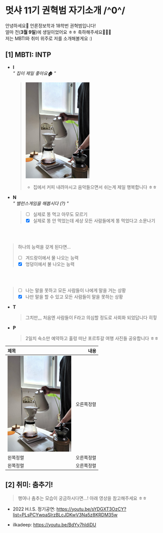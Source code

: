 # 멋샤 11기 권혁범 자기소개 /^0^/

안녕하세요🦁 언론정보학과 18학번 권혁범입니다! <br>
얼마 전(**3월 9일**)에 생일이었어요 ㅎㅎ 축하해주세요🎉🎉🎉 <br>
저는 MBTI와 취미 위주로 저를 소개해볼게요 :)

## [1] MBTI: INTP

- **I**<br> _" 집이 제일 좋아요🏚️ "_

  > <img src="./home.jpg" width="200" height="300"><br>
  >
  > - 집에서 커피 내려마시고 음악들으면서 쉬는게 제일 행복합니다 ㅎㅎ<br>

- **N**<br> _" 밸런스게임을 해봅시다 (?) "_

  > - [ ] 실제로 똥 먹고 아무도 모르기
  > - [x] 실제로 똥 안 먹었는데 세상 모든 사람들에게 똥 먹었다고 소문나기

<br><br>

> 하나의 능력을 갖게 된다면...
>
> - [ ] 겨드랑이에서 물 나오는 능력
> - [x] 엉덩이에서 불 나오는 능력

<br><br>

> - [ ] 나는 말을 못하고 모든 사람들이 나에게 말을 거는 상황
> - [x] 나만 말을 할 수 있고 모든 사람들이 말을 못하는 상황

- **T**

  > 그치만,,, 처음엔 사람들이 F라고 의심할 정도로 사회화 되었답니다 히힣

- **P**

  > 2일치 숙소만 예약하고 훌렁 떠난 포르투갈 여행 사진들 공유합니다 ㅎㅎ

| 제목                                            |       내용 |
| :---------------------------------------------- | ---------: |
| <img src="./home.jpg" width="200" height="300"> | 오른쪽정렬 |
| 왼쪽정렬                                        | 오른쪽정렬 |
| 왼쪽정렬                                        | 오른쪽정렬 |

## [2] 취미: 춤추기!
 > 행여나 춤추는 모습이 궁금하시다면...! 아래 영상을 참고해주세요 ㅎㅎ

  - 2022 H.I.S. 정기공연: https://youtu.be/sYDGXT3OzCY?list=PLsPCYwpaSlrzBLcJDKwV3Na5z8KRDM35w

  - ilkadeep: https://youtu.be/BdYy7hldiDU

